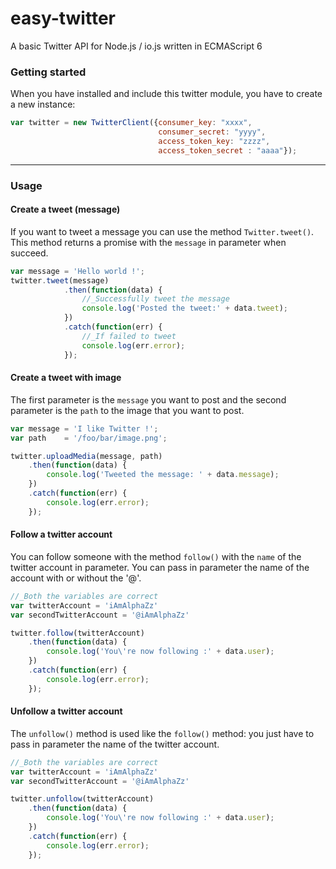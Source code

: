 # easy-twitter
A basic Twitter API for Node.js / io.js written in ECMAScript 6

### Getting started
When you have installed and include this twitter module, you have to create a new instance:

```javascript
var twitter = new TwitterClient({consumer_key: "xxxx", 
                                 consumer_secret: "yyyy",
                                 access_token_key: "zzzz", 
                                 access_token_secret : "aaaa"});
```
___
### Usage
#### Create a tweet (message)
If you want to tweet a message you can use the method `Twitter.tweet()`. This method returns a promise with the `message` in parameter when succeed.

```javascript
var message = 'Hello world !';
twitter.tweet(message)
            .then(function(data) {
                //_Successfully tweet the message
                console.log('Posted the tweet:' + data.tweet);
            })
            .catch(function(err) {
                //_If failed to tweet
                console.log(err.error);
            });
```

#### Create a tweet with image
The first parameter is the `message` you want to post and the second parameter is the `path` to the image that you want to post.

```javascript
var message = 'I like Twitter !';
var path    = '/foo/bar/image.png';

twitter.uploadMedia(message, path)
    .then(function(data) {
        console.log('Tweeted the message: ' + data.message);
    })
    .catch(function(err) {
        console.log(err.error);
    });
```

#### Follow a twitter account
You can follow someone with the method `follow()` with the `name` of the twitter account in parameter. You can pass in parameter the name of the account with or without the '@'.

```javascript
//_Both the variables are correct
var twitterAccount = 'iAmAlphaZz'
var secondTwitterAccount = '@iAmAlphaZz'

twitter.follow(twitterAccount)
    .then(function(data) {
        console.log('You\'re now following :' + data.user);    
    })
    .catch(function(err) {
        console.log(err.error);
    });
```

#### Unfollow a twitter account
The `unfollow()` method is used like the `follow()` method: you just have to pass in parameter the name of the twitter account.

```javascript
//_Both the variables are correct
var twitterAccount = 'iAmAlphaZz'
var secondTwitterAccount = '@iAmAlphaZz'

twitter.unfollow(twitterAccount)
    .then(function(data) {
        console.log('You\'re now following :' + data.user);    
    })
    .catch(function(err) {
        console.log(err.error);
    });
```
